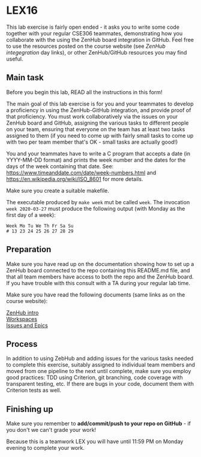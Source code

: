 # LEX16
This lab exercise is fairly open ended - it asks you to write some code together with your regular CSE306 teammates, demonstrating how you collaborate with the using the ZenHub board integration in GitHub.  Feel free to use the resources posted on the course website (see *ZenHub integegration* day links), or other ZenHub/GitHub resources you may find useful.

## Main task
Before you begin this lab, READ all the instructions in this form!

The main goal of this lab exercise is for you and your teammates to develop a proficiency in using the ZenHub-GitHub integration, and provide proof of that proficiency.  You must work collaboratively via the issues on your ZenHub board and GitHub, assigning the various tasks to different people on your team, ensuring that everyone on the team has at least two tasks assigned to them (if you need to come up with fairly small tasks to come up with two per team member that's OK - small tasks are actually good!)

You and your teammates have to write a C program that accepts a date (in YYYY-MM-DD format) and prints the week number  and the dates for the days of the week containing that date.  See: https://www.timeanddate.com/date/week-numbers.html and https://en.wikipedia.org/wiki/ISO_8601 for more details.

Make sure you create a suitable makefile.

The executable produced by ```make week``` mut be called ```week```.  The invocation ```week 2020-03-27``` must produce the following output (with Monday as the first day of a week):

```Week Mo Tu We Th Fr Sa Su```  
```# 13 23 24 25 26 27 28 29```

## Preparation
Make sure you have read up on the documentation showing how to set up a ZenHub board connected to the repo containing this README.md file, and that all team members have access to both the repo and the ZenHub board.  If you have trouble with this consult with a TA during your regular lab time.

Make sure you have read the following documents (same links as on the course website):

[ZenHub intro](https://help.zenhub.com/support/solutions/43000361405) <br>
[Workspaces](https://help.zenhub.com/support/solutions/43000365193) <br>
[Issues and Epics](https://help.zenhub.com/support/solutions/43000359263)


## Process
In addition to using ZebHub and adding issues for the various tasks needed to complete this exercise, suitably assigned to individual team members and moved from one pipeline to the next until complete, make sure you employ good practices: TDD using Criterion, git branching, code coverage with transparent testing, etc.  If there are bugs in your code, document them with Criterion tests as well.

## Finishing up
Make sure you remember to **add/commit/push to your repo on GitHub** - if you don't we can't grade your work!

Because this is a teamwork LEX you will have until 11:59 PM on Monday evening to complete your work.
